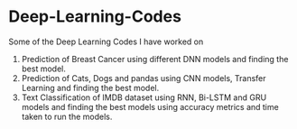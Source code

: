 # Deep-Learning-Codes

Some of the Deep Learning Codes I have worked on

1) Prediction of Breast Cancer using different DNN models and finding the best model.
2) Prediction of Cats, Dogs and pandas using CNN models, Transfer Learning and finding the best model.
3) Text Classification of IMDB dataset using RNN, Bi-LSTM and GRU models and finding the best models using accuracy metrics and time taken to run the models.
